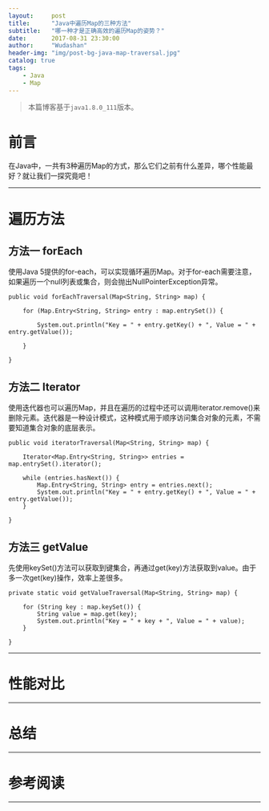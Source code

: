 ```yaml
---
layout:     post
title:      "Java中遍历Map的三种方法"
subtitle:   "哪一种才是正确高效的遍历Map的姿势？"
date:       2017-08-31 23:30:00
author:     "Wudashan"
header-img: "img/post-bg-java-map-traversal.jpg"
catalog: true
tags:
    - Java
    - Map
---
```



> 本篇博客基于`java1.8.0_111`版本。

# 前言

在Java中，一共有3种遍历Map的方式，那么它们之前有什么差异，哪个性能最好？就让我们一探究竟吧！

---

# 遍历方法

## 方法一 forEach

使用Java 5提供的for-each，可以实现循环遍历Map。对于for-each需要注意，如果遍历一个null列表或集合，则会抛出NullPointerException异常。

```
public void forEachTraversal(Map<String, String> map) {

    for (Map.Entry<String, String> entry : map.entrySet()) {

        System.out.println("Key = " + entry.getKey() + ", Value = " + entry.getValue());

    }

}
```

## 方法二 Iterator

使用迭代器也可以遍历Map，并且在遍历的过程中还可以调用iterator.remove()来删除元素。迭代器是一种设计模式，这种模式用于顺序访问集合对象的元素，不需要知道集合对象的底层表示。

```
public void iteratorTraversal(Map<String, String> map) {

    Iterator<Map.Entry<String, String>> entries = map.entrySet().iterator();
        
    while (entries.hasNext()) {
        Map.Entry<String, String> entry = entries.next();
        System.out.println("Key = " + entry.getKey() + ", Value = " + entry.getValue());
    }

}
```

## 方法三 getValue

先使用keySet()方法可以获取到键集合，再通过get(key)方法获取到value。由于多一次get(key)操作，效率上差很多。

```
private static void getValueTraversal(Map<String, String> map) {

    for (String key : map.keySet()) {
        String value = map.get(key);
        System.out.println("Key = " + key + ", Value = " + value);
    }

}
```

---

# 性能对比

---

# 总结

---

# 参考阅读

---